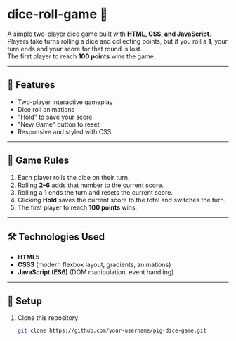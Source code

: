 # dice-roll-game 🎲 

A simple two-player dice game built with **HTML, CSS, and JavaScript**.  
Players take turns rolling a dice and collecting points, but if you roll a **1**, your turn ends and your score for that round is lost.  
The first player to reach **100 points** wins the game.

---

## 🚀 Features
- Two-player interactive gameplay  
- Dice roll animations  
- "Hold" to save your score  
- "New Game" button to reset  
- Responsive and styled with CSS  

---

## 📖 Game Rules
1. Each player rolls the dice on their turn.  
2. Rolling **2–6** adds that number to the current score.  
3. Rolling a **1** ends the turn and resets the current score.  
4. Clicking **Hold** saves the current score to the total and switches the turn.  
5. The first player to reach **100 points** wins.  

---

## 🛠️ Technologies Used
- **HTML5**  
- **CSS3** (modern flexbox layout, gradients, animations)  
- **JavaScript (ES6)** (DOM manipulation, event handling)  

---

## 📂 Setup
1. Clone this repository:
   ```bash
   git clone https://github.com/your-username/pig-dice-game.git
